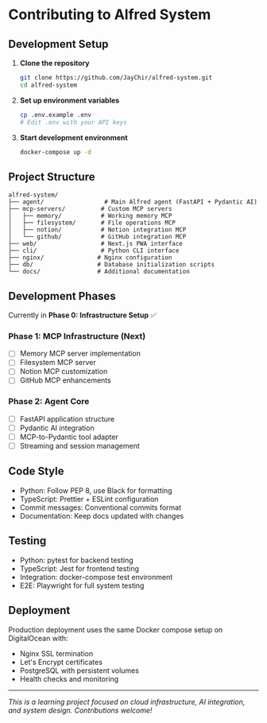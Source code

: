 # Contributing to Alfred System

## Development Setup

1. **Clone the repository**
   ```bash
   git clone https://github.com/JayChir/alfred-system.git
   cd alfred-system
   ```

2. **Set up environment variables**
   ```bash
   cp .env.example .env
   # Edit .env with your API keys
   ```

3. **Start development environment**
   ```bash
   docker-compose up -d
   ```

## Project Structure

```
alfred-system/
├── agent/                 # Main Alfred agent (FastAPI + Pydantic AI)
├── mcp-servers/          # Custom MCP servers
│   ├── memory/           # Working memory MCP
│   ├── filesystem/       # File operations MCP
│   ├── notion/           # Notion integration MCP
│   └── github/           # GitHub integration MCP
├── web/                  # Next.js PWA interface
├── cli/                  # Python CLI interface
├── nginx/               # Nginx configuration
├── db/                  # Database initialization scripts
└── docs/                # Additional documentation
```

## Development Phases

Currently in **Phase 0: Infrastructure Setup** ✅

### Phase 1: MCP Infrastructure (Next)
- [ ] Memory MCP server implementation
- [ ] Filesystem MCP server
- [ ] Notion MCP customization
- [ ] GitHub MCP enhancements

### Phase 2: Agent Core
- [ ] FastAPI application structure
- [ ] Pydantic AI integration
- [ ] MCP-to-Pydantic tool adapter
- [ ] Streaming and session management

## Code Style

- Python: Follow PEP 8, use Black for formatting
- TypeScript: Prettier + ESLint configuration
- Commit messages: Conventional commits format
- Documentation: Keep docs updated with changes

## Testing

- Python: pytest for backend testing
- TypeScript: Jest for frontend testing
- Integration: docker-compose test environment
- E2E: Playwright for full system testing

## Deployment

Production deployment uses the same Docker compose setup on DigitalOcean with:
- Nginx SSL termination
- Let's Encrypt certificates
- PostgreSQL with persistent volumes
- Health checks and monitoring

---

*This is a learning project focused on cloud infrastructure, AI integration, and system design. Contributions welcome!*